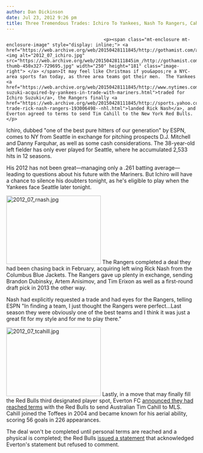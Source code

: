 ```yaml
---
author: Dan Dickinson
date: Jul 23, 2012 9:26 pm
title: Three Tremendous Trades: Ichiro To Yankees, Nash To Rangers, Cahill To Red Bulls
---
```


	
										<p><span class="mt-enclosure mt-enclosure-image" style="display: inline;"> <a href="https://web.archive.org/web/20150428111845/http://gothamist.com/attachments/jen/2012_07_ichiro.jpg"> <img alt="2012_07_ichiro.jpg" src="https://web.archive.org/web/20150428111845im_/http://gothamist.com/assets_c/2012/07/2012_07_ichiro-thumb-450x327-729695.jpg" width="250" height="181" class="image-right"> </a> </span>It may feel like Christmas if you&apos;re a NYC-area sports fan today, as three area teams got their men.  The Yankees <a href="https://web.archive.org/web/20150428111845/http://www.nytimes.com/2012/07/24/sports/baseball/ichiro-suzuki-acquired-by-yankees-in-trade-with-mariners.html">traded for Ichiro Suzuki</a>, the Rangers finally <a href="https://web.archive.org/web/20150428111845/http://sports.yahoo.com/news/jackets-trade-rick-nash-rangers-193006498--nhl.html">landed Rick Nash</a>, and Everton agreed to terms to send Tim Cahill to the New York Red Bulls.</p>

<p>Ichiro, dubbed &quot;one of the best pure hitters of our generation&quot; by ESPN, comes to NY from Seattle in exchange for pitching prospects D.J. Mitchell and Danny Farquhar, as well as some cash considerations.  The 38-year-old left fielder has only ever played for Seattle, where he accumulated 2,533 hits in 12 seasons.  </p>

<p>His 2012 has not been great&#x2014;managing only a .261 batting average&#x2014;leading to questions about his future with the Mariners.  But Ichiro will have a chance to silence his doubters tonight, as he&apos;s eligible to play when the Yankees face Seattle later tonight.</p>

<p><span class="mt-enclosure mt-enclosure-image" style="display: inline;"> <img alt="2012_07_rnash.jpg" src="https://web.archive.org/web/20150428111845im_/http://gothamist.com/attachments/jen/2012_07_rnash.jpg" width="250" height="181" class="image-left"> </span>The Rangers completed a deal they had been chasing back in February, acquiring left wing Rick Nash from the Columbus Blue Jackets.  The Rangers gave up plenty in exchange, sending Brandon Dubinsky, Artem Anisimov, and Tim Erixon as well as a first-round draft pick in 2013 the other way.  </p>

<p>Nash had explicitly requested a trade and had eyes for the Rangers, telling ESPN &quot;In finding a team, I just thought the Rangers were perfect...Last season they were obviously one of the best teams and I think it was just a great fit for my style and for me to play there.&quot;</p>

<p><span class="mt-enclosure mt-enclosure-image" style="display: inline;"> <img alt="2012_07_tcahill.jpg" src="https://web.archive.org/web/20150428111845im_/http://gothamist.com/attachments/jen/2012_07_tcahill.jpg" width="250" height="182" class="image-right"> </span>Lastly, in a move that may finally fill the Red Bulls third designated player spot, Everton FC <a href="https://web.archive.org/web/20150428111845/http://www.evertonfc.com/news/archive/2012/07/23/blues-agree-cahill-deal">announced they had reached terms</a> with the Red Bulls to send Australian Tim Cahill to MLS.  Cahill joined the Toffees in 2004 and became known for his aerial ability,  scoring 56 goals in 226 appearances.  </p>

<p>The deal won&apos;t be completed until personal terms are reached and a physical is completed; the Red Bulls <a href="https://web.archive.org/web/20150428111845/http://www.newyorkredbulls.com/news/2012/07/red-bulls-release-statement-tim-cahill-1">issued a statement</a> that acknowledged Everton&apos;s statement but refused to comment.</p>					
										
									
				